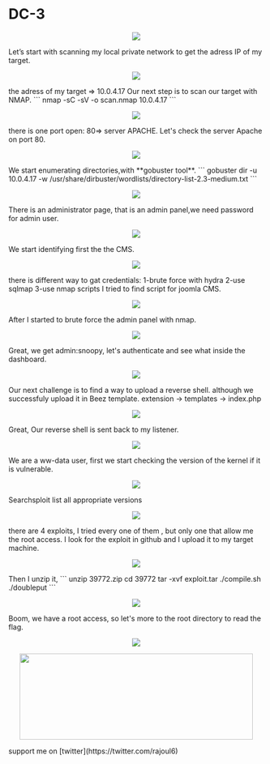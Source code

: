 # DC-3
<p align="center">
  <img src="https://rajoul.github.io/my_write_up/image/DC-3/1.png" >
</p>
Let’s start with scanning my local private network to get the adress IP of my target.
<p align="center">
  <img src="https://rajoul.github.io/my_write_up/image/DC-3/netdiscover.png" >
</p>
the adress of my target => 10.0.4.17
Our next step is to scan our target with NMAP.
```
nmap -sC -sV -o scan.nmap 10.0.4.17
```
<p align="center">
  <img src="https://rajoul.github.io/my_write_up/image/DC-2/scan.png">
</p>
there is one port open: 80=> server APACHE.
Let's check the server Apache on port 80.
<p align="center">
  <img src="https://rajoul.github.io/my_write_up/image/DC-3/1.png" >
</p>
We start enumerating directories,with **gobuster tool**.
```
gobuster dir -u 10.0.4.17 -w /usr/share/dirbuster/wordlists/directory-list-2.3-medium.txt
```
<p align="center">
  <img src="https://rajoul.github.io/my_write_up/image/DC-3/2.png" >
</p>
There is an administrator page, that is an admin panel,we need password for admin user.
<p align="center">
  <img src="https://rajoul.github.io/my_write_up/image/DC-3/3.png" >
</p>
We start identifying first the the CMS.
<p align="center">
  <img src="https://rajoul.github.io/my_write_up/image/DC-3/4.png" >
</p>
there is different way to gat credentials:
1-brute force with hydra
2-use sqlmap
3-use nmap scripts
I tried to find script for joomla CMS.
<p align="center">
  <img src="https://rajoul.github.io/my_write_up/image/DC-3/5.png" >
</p>
After I started to brute force the admin panel with nmap.
<p align="center">
  <img src="https://rajoul.github.io/my_write_up/image/DC-3/6.png" >
</p>
Great, we get admin:snoopy, let's authenticate and see what inside the dashboard.
<p align="center">
  <img src="https://rajoul.github.io/my_write_up/image/DC-3/7.png" >
</p>
Our next challenge is to find a way to upload a reverse shell. although we successfuly upload it in Beez template.
extension -> templates -> index.php
<p align="center">
  <img src="https://rajoul.github.io/my_write_up/image/DC-3/8.png" >
</p>
Great, Our reverse shell is sent back to my listener.
<p align="center">
  <img src="https://rajoul.github.io/my_write_up/image/DC-3/9.png" >
</p>
We are a ww-data user, first we start checking the version of the kernel if it is vulnerable.
<p align="center">
  <img src="https://rajoul.github.io/my_write_up/image/DC-3/10.png" >
</p>
Searchsploit list all appropriate versions
<p align="center">
  <img src="https://rajoul.github.io/my_write_up/image/DC-3/11.png" >
</p>
there are 4 exploits, I tried every one of them , but only one that allow me the root access.
I look for the exploit in github and I upload it to my target machine.
<p align="center">
  <img src="https://rajoul.github.io/my_write_up/image/DC-3/12.png" >
</p>
Then I unzip it,
```
unzip 39772.zip
cd 39772
tar -xvf exploit.tar
./compile.sh
./doubleput
```
<p align="center">
  <img src="https://rajoul.github.io/my_write_up/image/DC-3/13.png" >
</p>
Boom, we have a root access, so let's more to the root directory to read the flag.
<p align="center">
  <img src="https://rajoul.github.io/my_write_up/image/DC-3/root_access.png" >
</p>
<p align="center">
  <img src="https://rajoul.github.io/my_write_up/image/gif/lhjar.gif" width="460" height="170">
</p>
support me on [twitter](https://twitter.com/rajoul6)

